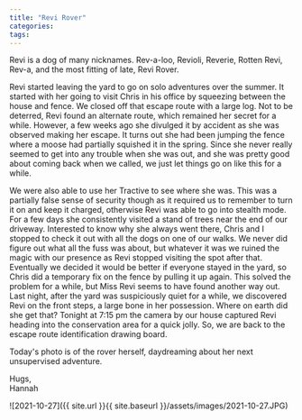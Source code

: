 ```yaml
---
title: "Revi Rover"
categories:
tags:
---
```


Revi is a dog of many nicknames. Rev-a-loo, Revioli, Reverie, Rotten Revi, Rev-a, and the most fitting of late, Revi Rover. 

Revi started leaving the yard to go on solo adventures over the summer. It started with her going to visit Chris in his office by squeezing between the house and fence. We closed off that escape route with a large log. Not to be deterred, Revi found an alternate route, which remained her secret for a while. However, a few weeks ago she divulged it by accident as she was observed making her escape. It turns out she had been jumping the fence where a moose had partially squished it in the spring. Since she never really seemed to get into any trouble when she was out, and she was pretty good about coming back when we called, we just let things go on like this for a while. 

We were also able to use her Tractive to see where she was. This was a partially false sense of security though as it required us to remember to turn it on and keep it charged, otherwise Revi was able to go into stealth mode. For a few days she consistently visited a stand of trees near the end of our driveway. Interested to know why she always went there, Chris and I stopped to check it out with all the dogs on one of our walks. We never did figure out what all the fuss was about, but whatever it was we ruined the magic with our presence as Revi stopped visiting the spot after that. Eventually we decided it would be better if everyone stayed in the yard, so Chris did a temporary fix on the fence by pulling it up again. This solved the problem for a while, but Miss Revi seems to have found another way out. Last night, after the yard was suspiciously quiet for a while, we discovered Revi on the front steps, a large bone in her possession. Where on earth did she get that? Tonight at 7:15 pm the camera by our house captured Revi heading into the conservation area for a quick jolly. So, we are back to the escape route identification drawing board.

Today's photo is of the rover herself, daydreaming about her next unsupervised adventure.

Hugs,<br />
Hannah

![2021-10-27]({{ site.url }}{{ site.baseurl }}/assets/images/2021-10-27.JPG)